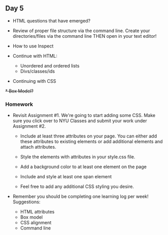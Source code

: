 ## Day 5

* HTML questions that have emerged?

* Review of proper file structure via the command line. Create your directories/files via the command line THEN open in your text editor!

* How to use Inspect

* Continue with HTML:
  * Unordered and ordered lists
  * Divs/classes/ids
  
* Continuing with CSS

~~* Box Model?~~

### Homework

* Revisit Assignment #1. We're going to start adding some CSS. Make sure you click over to NYU Classes and submit your work under Assignment #2.

  * Include at least three attributes on your page. You can either add these attributes to existing elements or add additional elements and attach attributes.
  
  * Style the elements with attributes in your style.css file.
  
  * Add a background color to at least one element on the page
  
  * Include and style at least one span element
  
  * Feel free to add any additional CSS styling you desire.

* Remember you should be completing one learning log per week! Suggestions:
  * HTML attributes
  * Box model
  * CSS alignment
  * Command line

